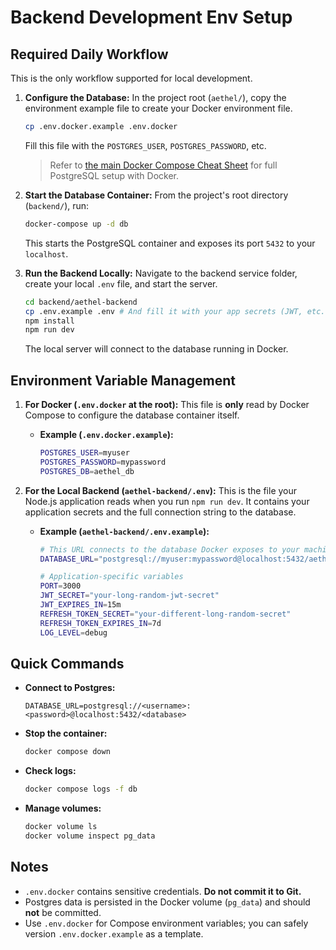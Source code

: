 # Backend Development Env Setup

## Required Daily Workflow

This is the only workflow supported for local development.

1.  **Configure the Database:**
    In the project root (`aethel/`), copy the environment example file to create your Docker environment file.

    ```sh
    cp .env.docker.example .env.docker
    ```

    Fill this file with the `POSTGRES_USER`, `POSTGRES_PASSWORD`, etc.

    > Refer to [the main Docker Compose Cheat Sheet](URL_TO_DOC1) for full PostgreSQL setup with Docker.

2.  **Start the Database Container:**
    From the project's root directory (`backend/`), run:

    ```sh
    docker-compose up -d db
    ```

    This starts the PostgreSQL container and exposes its port `5432` to your `localhost`.

3.  **Run the Backend Locally:**
    Navigate to the backend service folder, create your local `.env` file, and start the server.

    ```sh
    cd backend/aethel-backend
    cp .env.example .env # And fill it with your app secrets (JWT, etc.)
    npm install
    npm run dev
    ```

    The local server will connect to the database running in Docker.

## Environment Variable Management

1.  **For Docker (`.env.docker` at the root):**
    This file is **only** read by Docker Compose to configure the database container itself.

    - **Example (`.env.docker.example`):**
      ```bash
      POSTGRES_USER=myuser
      POSTGRES_PASSWORD=mypassword
      POSTGRES_DB=aethel_db
      ```

2.  **For the Local Backend (`aethel-backend/.env`):**
    This is the file your Node.js application reads when you run `npm run dev`. It contains your application secrets and the full connection string to the database.

    - **Example (`aethel-backend/.env.example`):**

      ```bash
      # This URL connects to the database Docker exposes to your machine
      DATABASE_URL="postgresql://myuser:mypassword@localhost:5432/aethel_db"

      # Application-specific variables
      PORT=3000
      JWT_SECRET="your-long-random-jwt-secret"
      JWT_EXPIRES_IN=15m
      REFRESH_TOKEN_SECRET="your-different-long-random-secret"
      REFRESH_TOKEN_EXPIRES_IN=7d
      LOG_LEVEL=debug
      ```

## Quick Commands

- **Connect to Postgres:**

  ```
  DATABASE_URL=postgresql://<username>:<password>@localhost:5432/<database>
  ```

- **Stop the container:**

  ```bash
  docker compose down
  ```

- **Check logs:**

  ```bash
  docker compose logs -f db
  ```

- **Manage volumes:**

  ```bash
  docker volume ls
  docker volume inspect pg_data
  ```

## Notes

- `.env.docker` contains sensitive credentials. **Do not commit it to Git.**
- Postgres data is persisted in the Docker volume (`pg_data`) and should **not** be committed.
- Use `.env.docker` for Compose environment variables; you can safely version `.env.docker.example` as a template.
